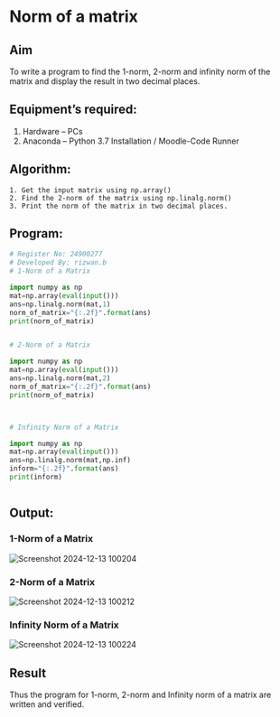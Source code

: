 # Norm of a matrix
## Aim
To write a program to find the 1-norm, 2-norm and infinity norm of the matrix and display the result in two decimal places.
## Equipment’s required:
1.	Hardware – PCs
2.	Anaconda – Python 3.7 Installation / Moodle-Code Runner
## Algorithm:
	1. Get the input matrix using np.array()   
    2. Find the 2-norm of the matrix using np.linalg.norm()
	3. Print the norm of the matrix in two decimal places.
## Program:
```Python
# Register No: 24900277
# Developed By: rizwan.b
# 1-Norm of a Matrix

import numpy as np
mat=np.array(eval(input()))
ans=np.linalg.norm(mat,1)
norm_of_matrix="{:.2f}".format(ans)
print(norm_of_matrix)


# 2-Norm of a Matrix

import numpy as np
mat=np.array(eval(input()))
ans=np.linalg.norm(mat,2)
norm_of_matrix="{:.2f}".format(ans)
print(norm_of_matrix)



# Infinity Norm of a Matrix

import numpy as np
mat=np.array(eval(input()))
ans=np.linalg.norm(mat,np.inf)
inform="{:.2f}".format(ans)
print(inform)



```
## Output:
### 1-Norm of a Matrix
![Screenshot 2024-12-13 100204](https://github.com/user-attachments/assets/5e9cfdb4-1765-4654-bd1a-5d256d85f6f5)


### 2-Norm of a Matrix
![Screenshot 2024-12-13 100212](https://github.com/user-attachments/assets/d8247957-d44e-4008-9977-44fcec6db721)


### Infinity Norm of a Matrix
![Screenshot 2024-12-13 100224](https://github.com/user-attachments/assets/eff9b2e5-82a4-4dbf-bc01-86e32befb760)


## Result
Thus the program for 1-norm, 2-norm and Infinity norm of a matrix are written and verified.
